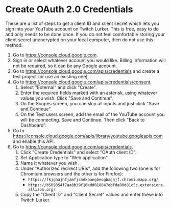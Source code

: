 # Create OAuth 2.0 Credentials

These are a list of steps to get a client ID and client secret which lets you sign into your YouTube account on Twitch Lurker. This is free, easy to do and only needs to be done once. If you do not feel comfortable storing your client secret unencrypted on your local computer, then do not use this method.

1. Go to https://console.cloud.google.com.
1. Sign in or select whatever account you would like. Billing information will not be required, so it can be any Google account.
1. Go to https://console.cloud.google.com/apis/credentials and create a test project (or use an existing one).
1. Go to https://console.cloud.google.com/apis/credentials/consent.
    1. Select "External" and click "Create".
    1. Enter the required fields marked with an asterisk, using whatever values you wish. Click "Save and Continue".
    1. On the Scopes screen, you can skip all inputs and just click "Save and Continue".
    1. On the Test users screen, add the email of the YouTube account you will be connecting. Save and Continue. Then click "Back to Dashboard".
1. Go to https://console.cloud.google.com/apis/library/youtube.googleapis.com and enable this API.
1. Go to https://console.cloud.google.com/apis/credentials.
    1. Click "Create Credentials" and select "OAuth client ID".
    1. Set Application type to "Web application".
    1. Name it whatever you wish.
    1. Under "Authorized redirect URIs", add the following two (one is for Chromium browsers and the other is for Firefox):
        - `https://fkjghajhfjamfjcmdkbangbeogbagnjf.chromiumapp.org/`
        - `https://b509854f7aa0b39f10edd018047ebfda80d81c5c.extensions.allizom.org/`
    1. Copy the "Client ID" and "Client Secret" values and enter these into Twitch Lurker.
